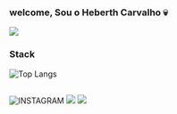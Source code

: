 ### welcome, Sou o Heberth Carvalho 💀

![](https://github-readme-stats.vercel.app/api?username=heberthpg&show_icons=true&theme=dark)
### Stack 
![Top Langs](https://github-readme-stats.vercel.app/api/top-langs/?username=heberthpg&hide_progress=true&theme=dark)

##
![INSTAGRAM](https://img.shields.io/badge/Instagram-29232f?style=for-the-badge&logo=instagram&logoColor=a57a91)
![](https://img.shields.io/badge/LinkedIn-29232f?style=for-the-badge&logo=linkedin&logoColor=8093ac(https://br.linkedin.com/in/heberth-carvalho-b76a18170))
![](https://img.shields.io/badge/Gmail-29232f?style=for-the-badge&logo=gmail&logoColor=#FFE4B5)
